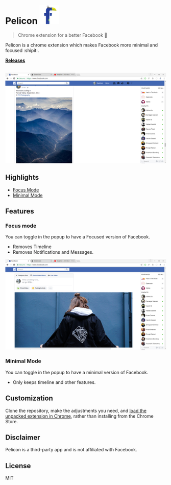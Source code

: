 # Pelicon <img src="icons/icon128.png" width="60"> 

> Chrome extension for a better Facebook :rocket:

Pelicon is a chrome extension which makes Facebook more minimal and focused :shipit:.

**[Releases](https://github.com/aviary-apps/Pelicon/releases)** &nbsp;&nbsp;

<br>


<a href="https://github.com/aviary-apps/Pelicon/releases/latest">
	<img src="assets/img/minimal.png" width="846">
</a>


## Highlights

- [Focus Mode](#focus-mode)
- [Minimal Mode](#minimal-mode)



## Features

### Focus mode

You can toggle in the popup to have a Focused version of Facebook.

- Removes Timeline
- Removes Notifications and Messages.

<img src="assets/img/focus.png" width="846">

### Minimal Mode

You can toggle in the popup to have a minimal version of Facebook.

-  Only keeps timeline and other features.




## Customization

Clone the repository, make the adjustments you need, and [load the unpacked extension in Chrome](https://developer.chrome.com/extensions/getstarted#unpacked), rather than installing from the Chrome Store.



## Disclaimer

Pelicon is a third-party app and is not affiliated with Facebook.

## License

MIT